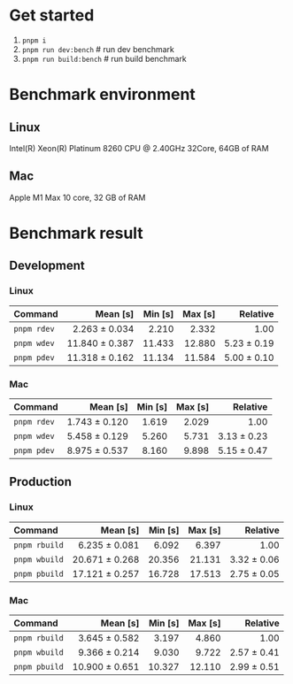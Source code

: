 # Get started
1. `pnpm i`
2. `pnpm run dev:bench` # run dev benchmark
3. `pnpm run build:bench` # run build benchmark


<!---benchStart-->
# Benchmark environment
## Linux
Intel(R) Xeon(R) Platinum 8260 CPU @ 2.40GHz 32Core, 64GB of RAM
## Mac
Apple M1 Max 10 core, 32 GB of RAM

# Benchmark result

## Development 

### Linux 
| Command | Mean [s] | Min [s] | Max [s] | Relative |
|:---|---:|---:|---:|---:|
| `pnpm rdev` | 2.263 ± 0.034 | 2.210 | 2.332 | 1.00 |
| `pnpm wdev` | 11.840 ± 0.387 | 11.433 | 12.880 | 5.23 ± 0.19 |
| `pnpm pdev` | 11.318 ± 0.162 | 11.134 | 11.584 | 5.00 ± 0.10 |


### Mac
| Command | Mean [s] | Min [s] | Max [s] | Relative |
|:---|---:|---:|---:|---:|
| `pnpm rdev` | 1.743 ± 0.120 | 1.619 | 2.029 | 1.00 |
| `pnpm wdev` | 5.458 ± 0.129 | 5.260 | 5.731 | 3.13 ± 0.23 |
| `pnpm pdev` | 8.975 ± 0.537 | 8.160 | 9.898 | 5.15 ± 0.47 |


## Production

### Linux 
| Command | Mean [s] | Min [s] | Max [s] | Relative |
|:---|---:|---:|---:|---:|
| `pnpm rbuild` | 6.235 ± 0.081 | 6.092 | 6.397 | 1.00 |
| `pnpm wbuild` | 20.671 ± 0.268 | 20.356 | 21.131 | 3.32 ± 0.06 |
| `pnpm pbuild` | 17.121 ± 0.257 | 16.728 | 17.513 | 2.75 ± 0.05 |


### Mac
| Command | Mean [s] | Min [s] | Max [s] | Relative |
|:---|---:|---:|---:|---:|
| `pnpm rbuild` | 3.645 ± 0.582 | 3.197 | 4.860 | 1.00 |
| `pnpm wbuild` | 9.366 ± 0.214 | 9.030 | 9.722 | 2.57 ± 0.41 |
| `pnpm pbuild` | 10.900 ± 0.651 | 10.327 | 12.110 | 2.99 ± 0.51 |

<!---benchEnd-->
	
	
